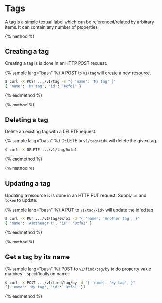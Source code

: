 # Tags

A tag is a simple textual label which can be referenced/related by arbitrary items. It can contain any number of properties.


{% method %}
## Creating a tag

Creating a tag is is done in an HTTP POST request. 

{% sample lang="bash" %}
A POST to `v1/tag` will create a new resource. 

```bash
$ curl -X POST .../v1/tag -d "{ 'name': 'My tag' }"
{ 'name': 'My tag', 'id': '0xfo1' }
```

{% endmethod %}

{% method %}
## Deleting a tag

Delete an existing tag with a DELETE request.

{% sample lang="bash" %}
DELETE to `v1/tag/<id>` will delete the given tag. 

```bash
$ curl -X DELETE .../v1/tag/0xfo1
```

{% endmethod %}


{% method %}
## Updating a tag

Updating a resource is is done in an HTTP PUT request. Supply `id` and `token` to update.

{% sample lang="bash" %}
A PUT to `v1/tag/<id>` will update the id'ed tag.

```bash
$ curl -X PUT .../v1/tag/0xfo1 -d "{ 'name': 'Another tag', }"
{ 'name': 'Anotheagr t', 'id': '0xfo1' }
```

{% endmethod %}

{% method %}
## Get a tag by its name
 
{% sample lang="bash" %}
POST to `v1/find/tag/by` to do property value matches - specifically on name.

```bash
$ curl -X POST .../v1/find/tag/by -d "{ 'name': 'My tag', }"
[{ 'name': 'My tag', 'id': '0xfo1' }]
```

{% endmethod %}




